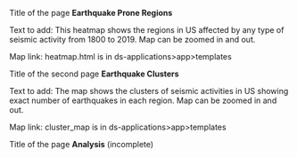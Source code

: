 Title of the page **Earthquake Prone Regions** 

Text to add:
This heatmap shows the regions in US affected by any type of seismic activity from 1800 to 2019. Map can be zoomed in and out.

Map link:
heatmap.html is in  ds-applications>app>templates


Title of the second page **Earthquake Clusters**

Text to add:
The map shows the clusters of seismic activities in US showing exact number of earthquakes in each region. Map can be zoomed in and out.

Map link:
cluster_map is in ds-applications>app>templates

Title of the page **Analysis** 
(incomplete)